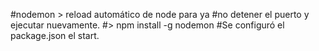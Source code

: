 #nodemon > reload automático de node para ya
#no detener el puerto y ejecutar nuevamente.
#> npm install -g nodemon
#Se configuró el package.json el start.